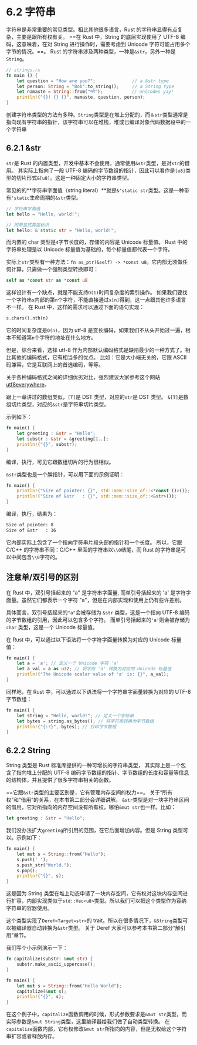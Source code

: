 # 6.2 字符串

字符串是非常重要的常见类型。相比其他很多语言，Rust 的字符串显得有点复杂，主要是跟所有权有关。
==在 Rust 中，String 的底层实现使用了 UTF-8 编码，这意味着，在对 String 进行操作时，需要考虑到 Unicode 字符可能占用多个字节的情况。==。
Rust 的字符串涉及两种类型，一种是`&str`，另外一种是`String`。

```rust
// strings.rs
fn main () {
    let question = "How are you?";              // a &str type
    let person: String = "Bob".to_string();     // a String type
    let namaste = String::from("नमे");           // unicodes yay!
    println!("{}! {} {}", namaste, question, person);
}
```

创建字符串类型的方法有多种。`String`类型是在堆上分配的，而`＆str`类型通常是指向现有字符串的指针，该字符串可以在堆栈，堆或已编译对象代码数据段中的一个字符串

## 6.2.1 &str

`str`是 Rust 的内置类型，开发中基本不会使用，通常使用`&str`类型，是对`str`的借用。
其实际上指向了一段 UTF-8 编码的字节数组的指针，因此可以看作是`[u8]`类型的切片形式`&[u8]`。这是一种固定大小的字符串类型。

常见的的**字符串字面值（string literal）**就是`&'static str`类型。这是一种带有`'static`生命周期的`&str`类型。

```rust
// 字符串字面值
let hello = "Hello, world!";

// 附带显式类型标识
let hello: &'static str = "Hello, world!";
```

而内置的 char 类型是`4`字节长度的，存储的内容是 Unicode 标量值。
Rust 中的字符串处理是以 Unicode 标量值为基础的，每个标量值都代表一个字符。

实际上`str`类型有一种方法：`fn as_ptr(&self) -> *const u8`。它内部无须做任何计算，只需做一个强制类型转换即可：

```rust
self as *const str as *const u8
```

这样设计有一个缺点，就是不能支持`O(1)`时间复杂度的索引操作。
如果我们要找一个字符串`s`内部的第`n`个字符，不能直接通过`s[n]`得到，这一点跟其他许多语言不一样。
在 Rust 中，这样的需求可以通过下面的语句实现：

```rust
s.chars().nth(n)
```

它的时间复杂度是`O(n)`，因为 utf-8 是变长编码，如果我们不从头开始过一遍，根本不知道第`n`个字符的地址在什么地方。

但是，综合来看，选择 utf-8 作为内部默认编码格式是缺陷最少的一种方式了。相比其他的编码格式，它有相当多的优点。
比如：它是大小端无关的，它跟 ASCII 码兼容，它是互联网上的首选编码，等等。

关于各种编码格式之间的详细优劣对比，强烈建议大家参考这个网站 [utf8everywhere](http://utf8everywhere.org/)。

跟上一章讲过的数组类似，`[T]`是 DST 类型，对应的`str`是 DST 类型。
`&[T]`是数组切片类型，对应的`&str`是字符串切片类型。

示例如下：

```rust
fn main() {
    let greeting : &str = "Hello";
    let substr : &str = &greeting[2..];
    println!("{}", substr);
}
```

编译，执行，可见它跟数组切片的行为很相似。

`&str`类型也是一个胖指针，可以用下面的示例证明：

```rust
fn main() {
    println!("Size of pointer: {}", std::mem::size_of::<*const ()>());
    println!("Size of &str   : {}", std::mem::size_of::<&str>());
}
```

编译，执行，结果为：

```txt
Size of pointer: 8
Size of &str   : 16
```

它内部实际上包含了一个指向字符串片段头部的指针和一个长度。
所以，它跟 C/C++ 的字符串不同：C/C++ 里面的字符串以`\\0`结尾，而 Rust 的字符串是可以中间包含`\\0`字符的。

## 注意单/双引号的区别
在 Rust 中，双引号括起来的 "a" 是字符串字面量, 而单引号括起来的 'a' 是字符字面量。虽然它们都表示一个字符 "a"，但是在内部实现和使用上仍有些许差别。

具体而言，双引号括起来的`"a"`会被存储为 `&str` 类型，这是一个指向 UTF-8 编码的字节数组的引用，因此可以包含多个字符。
而单引号括起来的`'a'`则会被存储为 `char` 类型，这是一个 Unicode 标量值。

在 Rust 中，可以通过以下语法将一个字符字面量转换为对应的 Unicode 标量值：

```rust
fn main() {
    let a = 'a'; // 定义一个 Unicode 字符 'a'
    let a_val = a as u32; // 将字符 'a' 转换为对应的 Unicode 标量值
    println!("The Unicode scalar value of 'a' is: {}", a_val);
}
```

同样地，在 Rust 中，可以通过以下语法将一个字符串字面量转换为对应的 UTF-8 字节数组：

```rust
fn main() {
    let string = "Hello, world!"; // 定义一个字符串
    let bytes = string.as_bytes(); // 将字符串转换为字节数组
    println!("{:?}", bytes); // 打印字节数组
}
```

## 6.2.2 String
String 类型是 Rust 标准库提供的一种可增长的字符串类型，
其实际上是一个包含了指向堆上分配的 UTF-8 编码字节数组的指针、字节数组的长度和容量等信息的结构体，并且提供了很多字符串相关的函数。

==它跟`&str`类型的主要区别是，它有管理内存空间的权力==。
关于“所有权”和“借用”的关系，在本书第二部分会详细讲解。
`&str`类型是对一块字符串区间的借用，它对所指向的内存空间没有所有权，哪怕`&mut str`也一样。比如：

```rust
let greeting : &str = "Hello";
```

我们没办法扩大`greeting`所引用的范围，在它后面增加内容。但是 String 类型可以。示例如下：

```rust
fn main() {
    let mut s = String::from("Hello");
    s.push(' ');
    s.push_str("World.");
    s.pop();
    println!("{}", s);
}
```

这是因为 String 类型在堆上动态申请了一块内存空间，它有权对这块内存空间进行扩容，内部实现类似于`std::Vec<u8>`类型。所以我们可以把这个类型作为容纳字符串的容器使用。

这个类型实现了`Deref<Target=str>`的 trait。所以在很多情况下，`&String`类型可以被编译器自动转换为`&str`类型。
关于 Deref 大家可以参考本书第二部分“解引用”章节。

我们写个小示例演示一下：

```rust
fn capitalize(substr: &mut str) {
    substr.make_ascii_uppercase();
}

fn main() {
    let mut s = String::from("Hello World");
    capitalize(&mut s);
    println!("{}", s);
}
```

在这个例子中，`capitalize`函数调用的时候，形式参数要求是`&mut str`类型，而实际参数是`&mut String`类型，这里编译器给我们做了自动类型转换。
在`capitalize`函数内部，它有权修改`&mut str`所指向的内容，但是无权给这个字符串扩容或者释放内存。
